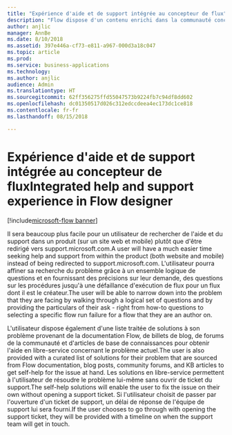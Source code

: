 ```yaml
---
title: "Expérience d'aide et de support intégrée au concepteur de flux"
description: "Flow dispose d'un contenu enrichi dans la communauté concernant la résolution des problèmes de flux. Une nouvelle expérience de support facilitera la recherche de solutions en ligne, sans devoir ouvrir un ticket de support."
author: anjlic
manager: AnnBe
ms.date: 8/10/2018
ms.assetid: 397e446a-cf73-e811-a967-000d3a18c047
ms.topic: article
ms.prod: 
ms.service: business-applications
ms.technology: 
ms.author: anjlic
audience: Admin
ms.translationtype: HT
ms.sourcegitcommit: 62ff356275ffd55047573b9224fb7c94df8dd602
ms.openlocfilehash: dc01350517d026c312edccdeea4ec173dc1ce818
ms.contentlocale: fr-fr
ms.lasthandoff: 08/15/2018

---
```

# <a name="integrated-help-and-support-experience-in-flow-designer"></a><span data-ttu-id="eb94d-103">Expérience d'aide et de support intégrée au concepteur de flux</span><span class="sxs-lookup"><span data-stu-id="eb94d-103">Integrated help and support experience in Flow designer</span></span>

[!include[microsoft-flow banner](../includes/microsoft-flow.md)]




<span data-ttu-id="eb94d-104">Il sera beaucoup plus facile pour un utilisateur de rechercher de l'aide et du support dans un produit (sur un site web et mobile) plutôt que d'être redirigé vers support.microsoft.com.</span><span class="sxs-lookup"><span data-stu-id="eb94d-104">A user will have a much easier time seeking help and support from within the product (both website and mobile) instead of being redirected to support.microsoft.com.</span></span> <span data-ttu-id="eb94d-105">L'utilisateur pourra affiner sa recherche du problème grâce à un ensemble logique de questions et en fournissant des précisions sur leur demande, des questions sur les procédures jusqu'à une défaillance d'exécution de flux pour un flux dont il est le créateur.</span><span class="sxs-lookup"><span data-stu-id="eb94d-105">The user will be able to narrow down into the problem that they are facing by walking through a logical set of questions and by providing the particulars of their ask - right from how-to questions to selecting a specific flow run failure for a flow that they are an author on.</span></span> 

<span data-ttu-id="eb94d-106">L'utilisateur dispose également d'une liste traitée de solutions à son problème provenant de la documentation Flow, de billets de blog, de forums de la communauté et d'articles de base de connaissances pour obtenir l'aide en libre-service concernant le problème actuel.</span><span class="sxs-lookup"><span data-stu-id="eb94d-106">The user is also provided with a curated list of solutions for their problem that are sourced from Flow documentation, blog posts, community forums, and KB articles to get self-help for the issue at hand.</span></span> <span data-ttu-id="eb94d-107">Les solutions en libre-service permettent à l'utilisateur de résoudre le problème lui-même sans ouvrir de ticket du support.</span><span class="sxs-lookup"><span data-stu-id="eb94d-107">The self-help solutions will enable the user to fix the issue on their own without opening a support ticket.</span></span> <span data-ttu-id="eb94d-108">Si l'utilisateur choisit de passer par l'ouverture d'un ticket de support, un délai de réponse de l'équipe de support lui sera fourni.</span><span class="sxs-lookup"><span data-stu-id="eb94d-108">If the user chooses to go through with opening the support ticket, they will be provided with a timeline on when the support team will get in touch.</span></span> 

